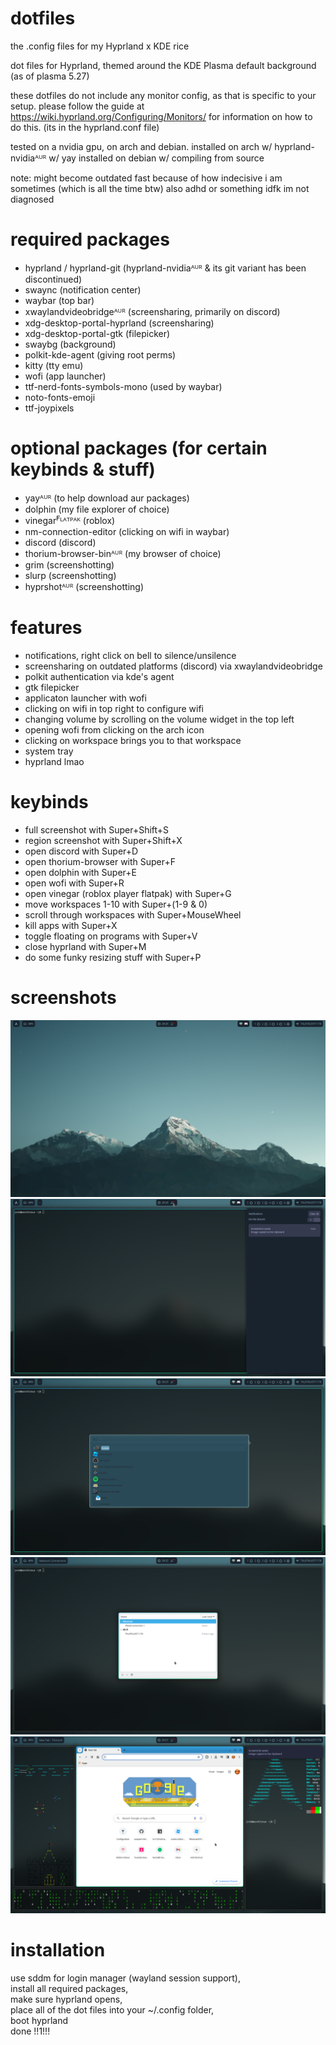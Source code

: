 # dotfiles

the .config files for my Hyprland x KDE rice

dot files for Hyprland, themed around the KDE Plasma default background (as of plasma 5.27)

these dotfiles do not include any monitor config, as that is specific to your setup.
please follow the guide at https://wiki.hyprland.org/Configuring/Monitors/ for information on how to do this. (its in the hyprland.conf file)

tested on a nvidia gpu, on arch and debian.
installed on arch w/ hyprland-nvidiaᴬᵁᴿ w/ yay
installed on debian w/ compiling from source

note: might become outdated fast because of how indecisive i am sometimes (which is all the time btw) also adhd or something idfk im not diagnosed

# required packages
 -  hyprland / hyprland-git (hyprland-nvidiaᴬᵁᴿ & its git variant has been discontinued)
 -  swaync (notification center)
 -  waybar (top bar)
 -  xwaylandvideobridgeᴬᵁᴿ (screensharing, primarily on discord)
 -  xdg-desktop-portal-hyprland (screensharing)
 -  xdg-desktop-portal-gtk (filepicker)
 -  swaybg (background)
 -  polkit-kde-agent (giving root perms)
 -  kitty (tty emu)
 -  wofi (app launcher)
 -  ttf-nerd-fonts-symbols-mono (used by waybar)
 -  noto-fonts-emoji
 -  ttf-joypixels
# optional packages (for certain keybinds & stuff)
 -  yayᴬᵁᴿ (to help download aur packages)
 -  dolphin (my file explorer of choice)
 -  vinegarꟳᴸᴬᵀᴾᴬᴷ (roblox)
 -  nm-connection-editor (clicking on wifi in waybar)
 -  discord (discord)
 -  thorium-browser-binᴬᵁᴿ (my browser of choice)
 -  grim (screenshotting)
 -  slurp (screenshotting)
 -  hyprshotᴬᵁᴿ (screenshotting)

# features
 - notifications, right click on bell to silence/unsilence
 - screensharing on outdated platforms (discord) via xwaylandvideobridge
 - polkit authentication via kde's agent
 - gtk filepicker
 - applicaton launcher with wofi
 - clicking on wifi in top right to configure wifi
 - changing volume by scrolling on the volume widget in the top left
 - opening wofi from clicking on the arch icon
 - clicking on workspace brings you to that workspace
 - system tray
 - hyprland lmao

# keybinds
 - full screenshot with Super+Shift+S
 - region screenshot with Super+Shift+X
 - open discord with Super+D
 - open thorium-browser with Super+F
 - open dolphin with Super+E
 - open wofi with Super+R
 - open vinegar (roblox player flatpak) with Super+G
 - move workspaces 1-10 with Super+(1-9 & 0)
 - scroll through workspaces with Super+MouseWheel
 - kill apps with Super+X
 - toggle floating on programs with Super+V
 - close hyprland with Super+M
 - do some funky resizing stuff with Super+P

# screenshots
<img src="preview/1.png">
<img src="preview/2.png">
<img src="preview/3.png">
<img src="preview/4.png">
<img src="preview/5.png">

# installation
use sddm for login manager (wayland session support),  
install all required packages,  
make sure hyprland opens,  
place all of the dot files into your ~/.config folder,  
boot hyprland  
done !!1!!!  
